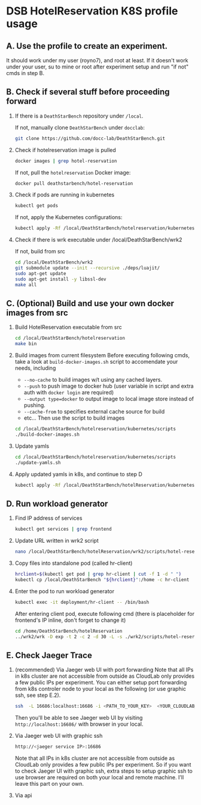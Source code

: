 # DSB HotelReservation K8S profile usage

## A. Use the profile to create an experiment.

   It should work under my user (royno7), and root at least. If it doesn't work under your user, su to mine or root after experiment setup and run "if not" cmds in step B.

## B. Check if several stuff before proceeding forward

   1. If there is a `DeathStarBench` repository under `/local`.

      If not, manually clone `DeathStarBench` under `docclab`:

      ```bash
      git clone https://github.com/docc-lab/DeathStarBench.git
      ```

   2. Check if hotelreservation image is pulled

      ```bash
      docker images | grep hotel-reservation
      ```

      If not, pull the `hotelreservation` Docker image:

      ```bash
      docker pull deathstarbench/hotel-reservation
      ```

   3. Check if pods are running in kubernetes

      ```bash
      kubectl get pods
      ```

      If not, apply the Kubernetes configurations:

      ```bash
      kubectl apply -Rf /local/DeathStarBench/hotelreservation/kubernetes
      ```

   4. Check if there is wrk executable under /local/DeathStarBench/wrk2

      If not, build from src

      ```bash
      cd /local/DeathStarBench/wrk2
      git submodule update --init --recursive ./deps/luajit/
      sudo apt-get update
      sudo apt-get install -y libssl-dev
      make all
      ```

## C. (Optional) Build and use your own docker images from src

   1. Build HotelReservation executable from src

      ```bash
      cd /local/DeathStarBench/hotelreservation
      make bin
      ```

   2. Build images from current filesystem
      Before executing following cmds, take a look at `build-docker-images.sh` script to accomendate your needs, including
      - `--no-cache` to build images w/t using any cached layers.
      - `--push` to push image to docker hub (user variable in script and extra auth with `docker login` are required)
      - `--output type=docker` to output image to local image store instead of pushing.
      - `--cache-from` to specifies external cache source for build
      - etc...
      Then use the script to build images

      ```bash
      cd /local/DeathStarBench/hotelreservation/kubernetes/scripts
      ./build-docker-images.sh
      ```

   3. Update yamls

      ```bash
      cd /local/DeathStarBench/hotelreservation/kubernetes/scripts
      ./update-yamls.sh
      ```

   4. Apply updated yamls in k8s, and continue to step D

      ```bash
      kubectl apply -Rf /local/DeathStarBench/hotelReservation/kubernetes
      ```

## D. Run workload generator

   1. Find IP address of services

      ```bash
      kubectl get services | grep frontend
      ```

   2. Update URL written in wrk2 script

      ```bash
      nano /local/DeathStarBench/hotelReservation/wrk2/scripts/hotel-reservation/mixed-workload_type_1.lua
      ```

   3. Copy files into standalone pod (called hr-client)

      ```bash
      hrclient=$(kubectl get pod | grep hr-client | cut -f 1 -d " ")
      kubectl cp /local/DeathStarBench "${hrclient}":/home -c hr-client
      ```

   4. Enter the pod to run workload generator

      ```bash
      kubectl exec -it deployment/hr-client -- /bin/bash
      ```

      After entering client pod, execute following cmd (there is placeholder for frontend's IP inline, don't forget to change it)

      ```bash
      cd /home/DeathStarBench/hotelReservation
      ../wrk2/wrk -D exp -t 2 -c 2 -d 30 -L -s ./wrk2/scripts/hotel-reservation/mixed-workload_type_1.lua http://<FRONTEND_IP_IN_STEP_D.1>:5000 -R 2
      ```

## E. Check Jaeger Trace

   1. (recommended) Via Jaeger web UI with port forwarding
      Note that all IPs in k8s cluster are not accessible from outside as CloudLab only provides a few public IPs per experiment.
      You can either setup port forwarding from k8s controler node to your local as the following (or use graphic ssh, see step E.2).

      ```bash
      ssh  -L 16686:localhost:16686 -i <PATH_TO_YOUR_KEY>  <YOUR_CLOUDLAB_USERID>@<HOST_FOR_NODE_0> ‘kubectl port-forward deployment/jaeger 16686:16686’
      ```

      Then you'll be able to see Jaeger web UI by visiting `http://localhost:16686/` with browser in your local.

   2. Via Jaeger web UI with graphic ssh

      ```bash
      http://<jaeger service IP>:16686
      ```

      Note that all IPs in k8s cluster are not accessible from outside as CloudLab only provides a few public IPs per experiment.
      So if you want to check Jaeger UI with graphic ssh, extra steps to setup graphic ssh to use browser are required on both your local and remote machine. I'll leave this part on your own.

   3. Via api
